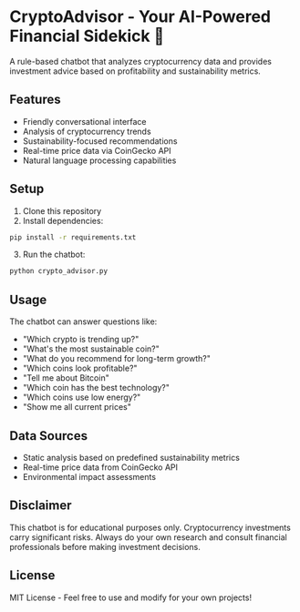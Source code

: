 # CryptoAdvisor - Your AI-Powered Financial Sidekick 🌟

A rule-based chatbot that analyzes cryptocurrency data and provides investment advice based on profitability and sustainability metrics.

## Features

- Friendly conversational interface
- Analysis of cryptocurrency trends
- Sustainability-focused recommendations
- Real-time price data via CoinGecko API
- Natural language processing capabilities

## Setup

1. Clone this repository
2. Install dependencies:
```bash
pip install -r requirements.txt
```
3. Run the chatbot:
```bash
python crypto_advisor.py
```

## Usage

The chatbot can answer questions like:
- "Which crypto is trending up?"
- "What's the most sustainable coin?"
- "What do you recommend for long-term growth?"
- "Which coins look profitable?"
- "Tell me about Bitcoin"
- "Which coin has the best technology?"
- "Which coins use low energy?"
- "Show me all current prices"

## Data Sources

- Static analysis based on predefined sustainability metrics
- Real-time price data from CoinGecko API
- Environmental impact assessments

## Disclaimer

This chatbot is for educational purposes only. Cryptocurrency investments carry significant risks. Always do your own research and consult financial professionals before making investment decisions.

## License

MIT License - Feel free to use and modify for your own projects! 